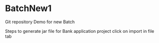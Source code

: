 # BatchNew1
Git repository Demo for new Batch

Steps to generate jar file for Bank application project
click on import in file tab
